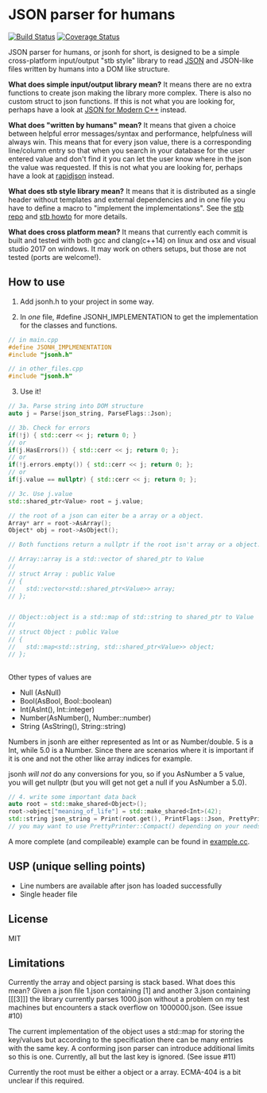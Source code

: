 # JSON parser for humans

[![Build Status](https://www.travis-ci.org/madeso/json.svg?branch=master)](https://www.travis-ci.org/madeso/json)
[![Coverage Status](https://coveralls.io/repos/github/madeso/json/badge.svg?branch=master)](https://coveralls.io/github/madeso/json?branch=master)

JSON parser for humans, or jsonh for short, is designed to be a simple cross-platform input/output "stb style" library to read [JSON](https://json.org/) and JSON-like files written by humans into a DOM like structure.

**What does simple input/output library mean?** It means there are no extra functions to create json making the library more complex. There is also no custom struct to json functions. If this is not what you are looking for, perhaps have a look at [JSON for Modern C++](https://github.com/nlohmann/json) instead.

**What does "written by humans" mean?** It means that given a choice between helpful error messages/syntax and performance, helpfulness will always win. This means that for every json value, there is a corresponding line/column entry so that when you search in your database for the user entered value and don't find it you can let the user know where in the json the value was requested. If this is not what you are looking for, perhaps have a look at [rapidjson](https://github.com/Tencent/rapidjson) instead.

**What does stb style library mean?** It means that it is distributed as a single header without templates and external dependencies and in one file you have to define a macro to "implement the implementations". See the [stb repo](https://github.com/nothings/stb) and [stb howto](https://github.com/nothings/stb/blob/master/docs/stb_howto.txt) for more details.

**What does cross platform mean?** It means that currently each commit is built and tested with both gcc and clang(c++14) on linux and osx and visual studio 2017 on windows. It may work on others setups, but those are not tested (ports are welcome!).

## How to use

1. Add jsonh.h to your project in some way.

2. In _one_ file, #define JSONH\_IMPLEMENTATION to get the implementation for the classes and functions.

```cpp
// in main.cpp
#define JSONH_IMPLMENENTATION
#include "jsonh.h"

// in other_files.cpp
#include "jsonh.h"
```

3. Use it!

```cpp
// 3a. Parse string into DOM structure
auto j = Parse(json_string, ParseFlags::Json);

// 3b. Check for errors
if(!j) { std::cerr << j; return 0; }
// or
if(j.HasErrors()) { std::cerr << j; return 0; };
// or
if(!j.errors.empty()) { std::cerr << j; return 0; };
// or
if(j.value == nullptr) { std::cerr << j; return 0; };

// 3c. Use j.value
std::shared_ptr<Value> root = j.value;

// the root of a json can eiter be a array or a object.
Array* arr = root->AsArray();
Object* obj = root->AsObject();

// Both functions return a nullptr if the root isn't array or a object. 

// Array::array is a std::vector of shared_ptr to Value
// 
// struct Array : public Value
// {
//   std::vector<std::shared_ptr<Value>> array;
// };


// Object::object is a std::map of std::string to shared_ptr to Value
// 
// struct Object : public Value
// {
//   std::map<std::string, std::shared_ptr<Value>> object;
// };
 
```

Other types of values are

* Null (AsNull)
* Bool(AsBool, Bool::boolean)
* Int(AsInt(), Int::integer)
* Number(AsNumber(), Number::number)
* String (AsString(), String::string)

Numbers in jsonh are either represented as Int or as Number/double. 5 is a Int, while 5.0 is a Number.
Since there are scenarios where it is important if it is one and not the other like array indices for example.

jsonh _will not_ do any conversions for you, so if you AsNumber a 5 value, you will get nullptr (but you will get not get a null if you AsNumber a 5.0).

```cpp
// 4. write some important data back
auto root = std::make_shared<Object>();
root->object["meaning_of_life"] = std::make_shared<Int>(42);
std::string json_string = Print(root.get(), PrintFlags::Json, PrettyPrinter::Pretty()); 
// you may want to use PrettyPrinter::Compact() depending on your needs
```

A more complete (and compileable) example can be found in [example.cc](https://github.com/madeso/json/blob/master/example.cc).

## USP (unique selling points)

* Line numbers are available after json has loaded successfully
* Single header file

## License

MIT

## Limitations

Currently the array and object parsing is stack based. What does this mean? Given a json file 1.json containing [1] and another 3.json containing [[[3]]] the library currently parses 1000.json without a problem on my test machines but encounters a stack overflow on 1000000.json. (See issue #10)

The current implementation of the object uses a std::map for storing the key/values but according to the specification there can be many entries with the same key. A conforming json parser can introduce additional limits so this is one. Currently, all but the last key is ignored. (See issue #11)

Currently the root must be either a object or a array. ECMA-404 is a bit unclear if this required.

